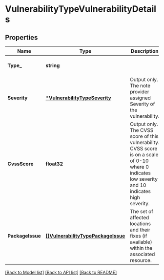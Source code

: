 # VulnerabilityTypeVulnerabilityDetails

## Properties
Name | Type | Description | Notes
------------ | ------------- | ------------- | -------------
**Type_** | **string** |  | [optional] [default to null]
**Severity** | [***VulnerabilityTypeSeverity**](VulnerabilityTypeSeverity.md) | Output only. The note provider assigned Severity of the vulnerability. | [optional] [default to null]
**CvssScore** | **float32** | Output only. The CVSS score of this vulnerability. CVSS score is on a scale of 0-10 where 0 indicates low severity and 10 indicates high severity. | [optional] [default to null]
**PackageIssue** | [**[]VulnerabilityTypePackageIssue**](VulnerabilityTypePackageIssue.md) | The set of affected locations and their fixes (if available) within the associated resource. | [optional] [default to null]

[[Back to Model list]](../README.md#documentation-for-models) [[Back to API list]](../README.md#documentation-for-api-endpoints) [[Back to README]](../README.md)


